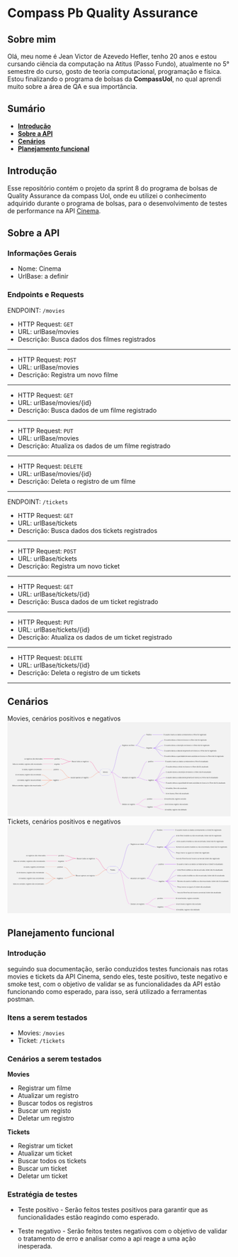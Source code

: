 # Compass Pb Quality Assurance 
## Sobre mim
Olá, meu nome é Jean Victor de Azevedo Hefler, tenho 20 anos e estou cursando ciência da computação na Atitus (Passo Fundo), atualmente no 5° semestre do curso, gosto de teoria computacional, programação e física. Estou finalizando o programa de bolsas da **CompassUol**, no qual aprendi muito sobre a área de QA e sua importância.

## Sumário
- **[Introdução](#introdução)**
- **[Sobre a API](#sobre-a-api)**
- **[Cenários](#cenários)**
- **[Planejamento funcional](#planejamento-funcional)**

## Introdução
Esse repositório contém o projeto da sprint 8 do programa de bolsas de Quality Assurance da compass Uol, onde eu utilizei o conhecimento adquirido durante o programa de bolsas, para o desenvolvimento de testes de performance na API [Cinema](https://github.com/juniorschmitz/nestjs-cinema).

## Sobre a API
### Informações Gerais
- Nome: Cinema
- UrlBase: a definir

### Endpoints e Requests
ENDPOINT: `/movies`

- HTTP Request: `GET`
- URL: urlBase/movies
- Descrição: Busca dados dos filmes registrados
___
- HTTP Request: `POST`
- URL: urlBase/movies
- Descrição: Registra um novo filme
___
- HTTP Request: `GET`
- URL: urlBase/movies/{id}
- Descrição: Busca dados de um filme registrado
___
- HTTP Request: `PUT`
- URL: urlBase/movies
- Descrição: Atualiza os dados de um filme registrado
___
- HTTP Request: `DELETE`
- URL: urlBase/movies/{id}
- Descrição: Deleta o registro de um filme
___
ENDPOINT: `/tickets`
- HTTP Request: `GET`
- URL: urlBase/tickets
- Descrição: Busca dados dos tickets registrados
___
- HTTP Request: `POST`
- URL: urlBase/tickets
- Descrição: Registra um novo ticket
___
- HTTP Request: `GET`
- URL: urlBase/tickets/{id}
- Descrição: Busca dados de um ticket registrado
___
- HTTP Request: `PUT`
- URL: urlBase/tickets/{id}
- Descrição: Atualiza os dados de um ticket registrado
___
- HTTP Request: `DELETE`
- URL: urlBase/tickets/{id}
- Descrição: Deleta o registro de um tickets
___
## Cenários
Movies, cenários positivos e negativos
![](images/moviesScenarios.jpg)
Tickets, cenários positivos e negativos
![](images/ticketsScenarios.jpg)

## Planejamento funcional

### Introdução
seguindo sua documentação, serão conduzidos testes funcionais nas rotas movies e tickets da API Cinema, sendo eles, teste positivo, teste negativo e smoke test, com o objetivo de validar se as funcionalidades da API estão funcionando como esperado, para isso, será utilizado a ferramentas postman. 

### Itens a serem testados
- Movies: `/movies`
- Ticket: `/tickets`

### Cenários a serem testados
**Movies**
- Registrar um filme
- Atualizar um registro
- Buscar todos os registros
- Buscar um registo
- Deletar um registro

**Tickets**
- Registrar um ticket
- Atualizar um ticket
- Buscar todos os tickets
- Buscar um ticket
- Deletar um ticket

### Estratégia de testes
- Teste positivo -  Serão feitos testes positivos para garantir que as funcionalidades estão reagindo como esperado.

- Teste negativo - Serão feitos testes negativos com o objetivo de validar o tratamento de erro e analisar como a api reage a uma ação inesperada.